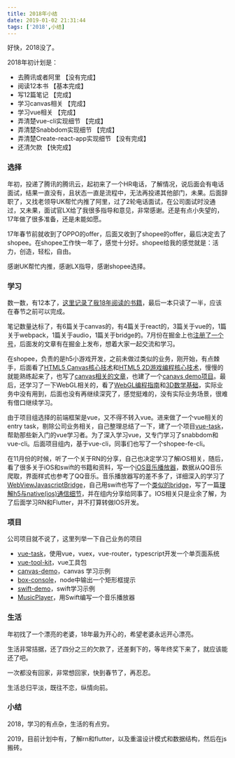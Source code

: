```yaml
---
title: 2018年小结
date: 2019-01-02 21:31:44
tags: ['2018',小结]
---
```

好快，2018没了。

2018年初计划是：

* 去腾讯或者阿里 【没有完成】
* 阅读12本书 【基本完成】
* 写12篇笔记 【完成】
* 学习canvas相关 【完成】
* 学习vue相关 【完成】
* 弄清楚vue-cli实现细节 【完成】
* 弄清楚Snabbdom实现细节 【完成】
* 弄清楚Create-react-app实现细节 【没有完成】
* 还清欠款 【快完成】

### 选择

年初，投递了腾讯的腾讯云，起初来了一个HR电话，了解情况，说后面会有电话面试，结果一直没有，且状态一直是流程中，无法再投递其他部门，未果。后面辞职了，又找老领导UK帮忙内推了阿里，过了2轮电话面试，在公司面试时没通过，又未果，面试官LX给了我很多指导和意见，非常感谢。还是有点小失望的，17年做了很多准备，还是未能如愿。

17年春节前就收到了OPPO的offer，后面又收到了shopee的offer，最后决定去了shopee。在shopee工作快一年了，感觉十分好。shopee给我的感觉就是：活力，创造，轻松，自由。

感谢UK帮忙内推，感谢LX指导，感谢shopee选择。

### 学习

数一数，有12本了，[这里记录了我18年阅读的书籍](https://github.com/snayan/bookLists#2018-%E5%B7%B2%E8%AF%BB)，最后一本只读了一半，应该在春节之前可以完成。

笔记数量达标了，有6篇关于canvas的，有4篇关于react的，3篇关于vue的，1篇关于webpack，1篇关于audio，1篇关于bridge的。7月份在掘金上也[注册了一个号](https://juejin.im/user/5b46a2fc5188251b11095bf5/)，后面发的文章有在掘金上发布，想着大家一起交流和学习。

在shopee，负责的是h5小游戏开发，之前未做过类似的业务，刚开始，有点棘手，后面看了[HTML5 Canvas核心技术](https://book.douban.com/subject/24533314/)和[HTML5 2D游戏编程核心技术](https://www.amazon.cn/dp/B01N6DNDG4)，慢慢的就能熟练起来了，也写了[canvas相关的文章](https://snayan.github.io/2018/07/09/canvas-%E6%A0%B8%E5%BF%83%E6%8A%80%E6%9C%AF/)，也建了一个[canavs demo项目](https://github.com/snayan/canvas-demo)。最后，还学习了一下WebGL相关的，看了[WebGL编程指南](https://book.douban.com/subject/25909351/)和[3D数学基础](https://book.douban.com/subject/1400419/)，实际业务中没有用到，后面也没有再继续深究了，感觉挺难的，没有实际业务场景，很难有借口继续学习。

由于项目组选择的前端框架是vue，又不得不转入vue。进来做了一个vue相关的entry task，剔除公司业务相关，自己整理总结了一下，建了一个项目[vue-task](https://github.com/snayan/vue-task)，帮助那些新入门的vue学习者。为了深入学习vue，又专门学习了snabbdom和vue-cli。后面项目组内，基于vue-cli，同事们也写了一个shopee-fe-cli。

在11月份的时候，听了一个关于RN的分享，自己也决定学习了解iOS相关，随后，看了很多关于iOS和swift的书籍和资料，写一个[iOS音乐播放器](https://github.com/snayan/MusicPlayer)，数据从QQ音乐爬取，界面样式也参考了QQ音乐。音乐播放器写的差不多了，详细深入的学习了[WebViewJavascriptBridge](https://github.com/marcuswestin/WebViewJavascriptBridge)，自己用swift也写了一个[类似的bridge](https://github.com/snayan/MusicPlayer/tree/master/MusicPlayer/bridge)，写了一篇[理解h5与native(ios)通信细节](https://snayan.github.io/2018/12/31/%E7%90%86%E8%A7%A3h5%E4%B8%8Enative&#40;ios&#41;%E9%80%9A%E4%BF%A1%E7%BB%86%E8%8A%82/)，并在组内分享给同事了。IOS相关只是业余了解，为了后面学习RN和Flutter，并不打算转做IOS开发。

### 项目

公司项目就不说了，这里列举一下自己业务的项目

* [vue-task](https://github.com/snayan/vue-task)，使用vue，vuex，vue-router，typescript开发一个单页面系统
* [vue-tool-kit](https://github.com/snayan/vue-tool-kit)，vue工具包
* [canvas-demo](https://github.com/snayan/canvas-demo)，canvas 学习示例
* [box-console](https://github.com/snayan/box-console)，node中输出一个矩形框提示
* [swift-demo](https://github.com/snayan/swift-demo)，swift学习示例
* [MusicPlayer](https://github.com/snayan/MusicPlayer)，用Swift编写一个音乐播放器

### 生活

年初找了一个漂亮的老婆，18年最为开心的，希望老婆永远开心漂亮。

生活非常拮据，还了四分之三的欠款了，还差剩下的，等年终奖下来了，就应该能还了吧。

一次都没有回家，非常想回家，快到春节了，再忍忍。

生活总归平淡，既往不恋，纵情向前。

### 小结

2018，学习的有点杂，生活的有点穷。

2019，目前计划中有，了解rn和flutter，以及重温设计模式和数据结构，然后在js搬砖。



